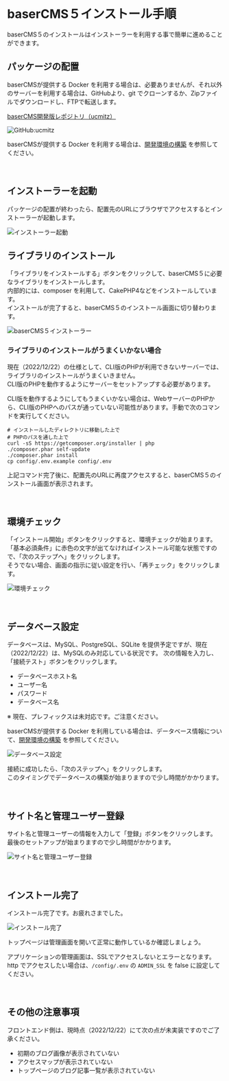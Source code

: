 # baserCMS５インストール手順

baserCMS５のインストールはインストーラーを利用する事で簡単に進めることができます。

## パッケージの配置

baserCMSが提供する Docker を利用する場合は、必要ありませんが、それ以外のサーバーを利用する場合は、GitHubより、git でクローンするか、Zipファイルでダウンロードし、FTPで転送します。

[baserCMS開発版レポジトリ（ucmitz）](https://github.com/baserproject/ucmitz)

![GitHub:ucmitz](./img/install-1.png)

baserCMSが提供する Docker を利用する場合は、[開発環境の構築](./environment) を参照してください。

　
## インストーラーを起動

パッケージの配置が終わったら、配置先のURLにブラウザでアクセスするとインストーラーが起動します。

![インストーラー起動](./img/install-2.png)

## ライブラリのインストール

「ライブラリをインストールする」ボタンをクリックして、baserCMS５に必要なライブラリをインストールします。  
内部的には、composer を利用して、CakePHP4などをインストールしています。  
インストールが完了すると、baserCMS５のインストール画面に切り替わります。

![baserCMS５インストーラー](./img/install-3.png)

### ライブラリのインストールがうまくいかない場合
現在（2022/12/22）の仕様として、CLI版のPHPが利用できないサーバーでは、ライブラリのインストールがうまくいきません。  
CLI版のPHPを動作するようにサーバーをセットアップする必要があります。

CLI版を動作するようにしてもうまくいかない場合は、WebサーバーのPHPから、CLI版のPHPへのパスが通っていない可能性があります。手動で次のコマンドを実行してください。

```shell
# インストールしたディレクトリに移動した上で
# PHPのパスを通した上で
curl -sS https://getcomposer.org/installer | php
./composer.phar self-update
./composer.phar install
cp config/.env.example config/.env
```
上記コマンド完了後に、配置先のURLに再度アクセスすると、baserCMS５のインストール画面が表示されます。

　
## 環境チェック
「インストール開始」ボタンをクリックすると、環境チェックが始まります。  
「基本必須条件」に赤色の文字が出てなければインストール可能な状態ですので、「次のステップへ」をクリックします。  
そうでない場合、画面の指示に従い設定を行い、「再チェック」をクリックします。

![環境チェック](./img/install-4.png)

　
## データベース設定
データベースは、MySQL、PostgreSQL、SQLite を提供予定ですが、現在（2022/12/22）は、MySQLのみ対応している状況です。
次の情報を入力し、「接続テスト」ボタンをクリックします。

- データベースホスト名
- ユーザー名
- パスワード
- データベース名

※ 現在、プレフィックスは未対応です。ご注意ください。

baserCMSが提供する Docker を利用している場合は、データベース情報について、[開発環境の構築](./environment) を参照してください。

![データベース設定](./img/install-5.png)

接続に成功したら、「次のステップへ」をクリックします。  
このタイミングでデータベースの構築が始まりますので少し時間がかかります。　

　
## サイト名と管理ユーザー登録
サイト名と管理ユーザーの情報を入力して「登録」ボタンをクリックします。  
最後のセットアップが始まりますので少し時間がかかります。

![サイト名と管理ユーザー登録](./img/install-6.png)

　
## インストール完了
インストール完了です。お疲れさまでした。

![インストール完了](./img/install-7.png)

トップページは管理画面を開いて正常に動作しているか確認しましょう。

アプリケーションの管理画面は、SSLでアクセスしないとエラーとなります。  
http でアクセスしたい場合は、`/config/.env` の `ADMIN_SSL` を false  に設定してください。

　
## その他の注意事項
フロントエンド側は、現時点（2022/12/22）にて次の点が未実装ですのでご了承ください。
- 初期のブログ画像が表示されていない
- アクセスマップが表示されていない
- トップページのブログ記事一覧が表示されていない

　
　
　
